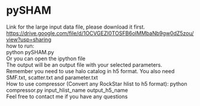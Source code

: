 # pySHAM
Link for the large input data file, please download it first. <br>
https://drive.google.com/file/d/1OCVGEZI0TOSFB6oIMMbaNb9gw0dZ5zou/view?usp=sharing <br>
how to run: <br>
python pySHAM.py <br>
Or you can open the ipython file <br>
The output will be an output file with your selected parameters. <br>
Remember you need to use halo catalog in h5 format. You also need SMF.txt, scatter.txt and parameter.txt <br>
How to use compressor (Convert any RockStar hlist to h5 format): python compressor.py input_hlist_name output_h5_name <br>
Feel free to contact me if you have any questions <br>

